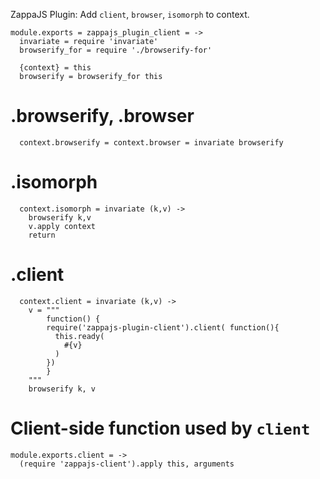 ZappaJS Plugin: Add `client`, `browser`, `isomorph` to context.

    module.exports = zappajs_plugin_client = ->
      invariate = require 'invariate'
      browserify_for = require './browserify-for'

      {context} = this
      browserify = browserify_for this

.browserify, .browser
=====================

      context.browserify = context.browser = invariate browserify

.isomorph
=========

      context.isomorph = invariate (k,v) ->
        browserify k,v
        v.apply context
        return

.client
=======

      context.client = invariate (k,v) ->
        v = """
            function() {
            require('zappajs-plugin-client').client( function(){
              this.ready(
                #{v}
              )
            })
            }
        """
        browserify k, v

Client-side function used by `client`
=====================================

    module.exports.client = ->
      (require 'zappajs-client').apply this, arguments
